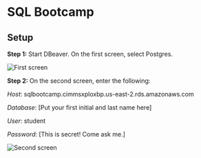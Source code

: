 # SQL Bootcamp

## Setup

**Step 1:** Start DBeaver. On the first screen, select Postgres.

![First screen](https://user-images.githubusercontent.com/5863947/58212727-d07c9700-7cbd-11e9-88e9-02f6e9178271.png)

**Step 2:** On the second screen, enter the following:

*Host*: sqlbootcamp.cimmsxploxbp.us-east-2.rds.amazonaws.com

*Database*: [Put your first initial and last name here]

*User*: student

*Password*: [This is secret! Come ask me.]

![Second screen](https://user-images.githubusercontent.com/5863947/58212730-d2465a80-7cbd-11e9-8c29-6bb925ff320b.png)
